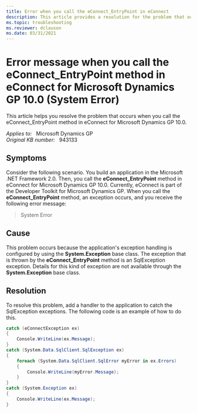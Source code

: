 ```yaml
---
title: Error when you call the eConnect_EntryPoint in eConnect
description: This article provides a resolution for the problem that occurs when you call the eConnect_EntryPoint method in eConnect for Microsoft Dynamics GP 10.0.
ms.topic: troubleshooting
ms.reviewer: dclauson
ms.date: 03/31/2021
---
```

# Error message when you call the eConnect_EntryPoint method in eConnect for Microsoft Dynamics GP 10.0 (System Error)

This article helps you resolve the problem that occurs when you call the eConnect_EntryPoint method in eConnect for Microsoft Dynamics GP 10.0.

_Applies to:_ &nbsp; Microsoft Dynamics GP  
_Original KB number:_ &nbsp; 943133

## Symptoms

Consider the following scenario. You build an application in the Microsoft .NET Framework 2.0. Then, you call the **eConnect_EntryPoint** method in eConnect for Microsoft Dynamics GP 10.0. Currently, eConnect is part of the Developer Toolkit for Microsoft Dynamics GP. When you call the **eConnect_EntryPoint** method, an exception occurs, and you receive the following error message:

> System Error

## Cause

This problem occurs because the application's exception handling is configured by using the **System.Exception** base class. The exception that is thrown by the **eConnect_EntryPoint** method is an SqlException exception. Details for this kind of exception are not available through the **System.Exception** base class.

## Resolution

To resolve this problem, add a handler to the application to catch the SqlException exceptions. The following code is an example of how to do this.

```csharp
catch (eConnectException ex)
{ 
    Console.WriteLine(ex.Message); 
}
catch (System.Data.SqlClient.SqlException ex) 
{ 
    foreach (System.Data.SqlClient.SqlError myError in ex.Errors) 
    { 
        Console.WriteLine(myError.Message); 
    } 
} 
catch (System.Exception ex) 
{ 
    Console.WriteLine(ex.Message);
}
```
